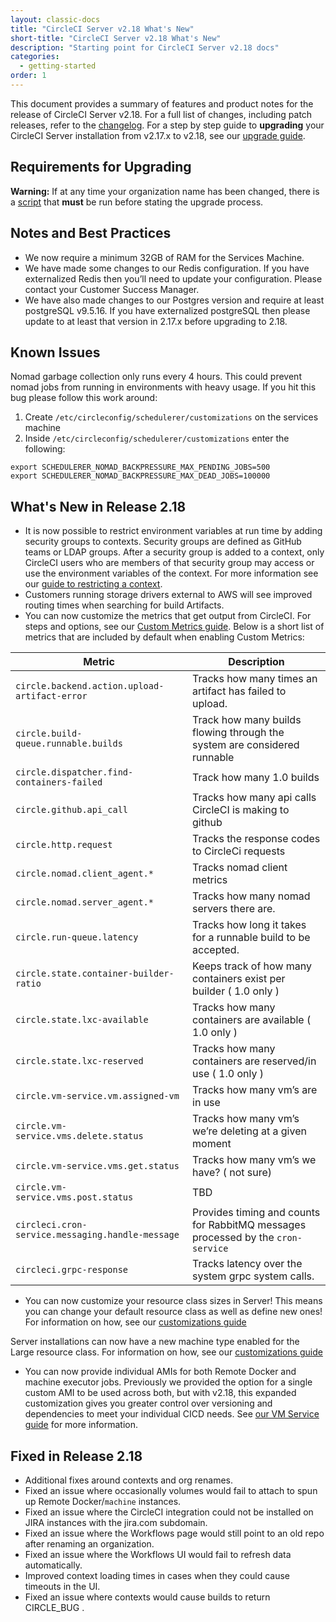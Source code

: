 ```yaml
---
layout: classic-docs
title: "CircleCI Server v2.18 What's New"
short-title: "CircleCI Server v2.18 What's New"
description: "Starting point for CircleCI Server v2.18 docs"
categories:
  - getting-started
order: 1
---
```


This document provides a summary of features and product notes for the release of CircleCI Server v2.18. For a full list of changes, including patch releases, refer to the [changelog](https://circleci.com/server/changelog). For a step by step guide to **upgrading** your CircleCI Server installation from v2.17.x to v2.18, see our [upgrade guide](https://circleci.com/docs/2.0/updating-server/#section=server-administration).

## Requirements for Upgrading

<div class="alert alert-warning" role="alert">
<b>Warning:</b> If at any time your organization name has been changed, there is a <a href="https://circleci.com/docs/2.0/updating-server/#org-rename-script">script</a> that <b>must</b> be run before stating the upgrade process.
</div>

## Notes and Best Practices

* We now require a minimum 32GB of RAM for the Services Machine.
* We have made some changes to our Redis configuration. If you have externalized Redis then you’ll need to update your configuration. Please contact your Customer Success Manager.
* We have also made changes to our Postgres version and require at least postgreSQL v9.5.16. If you have externalized postgreSQL then please update to at least that version in 2.17.x before upgrading to 2.18.

## Known Issues

Nomad garbage collection only runs every 4 hours. This could prevent nomad jobs from running in environments with heavy usage. If you hit this bug please follow this work around:

1. Create `/etc/circleconfig/schedulerer/customizations` on the services machine
2. Inside `/etc/circleconfig/schedulerer/customizations` enter the following:

```shell
export SCHEDULERER_NOMAD_BACKPRESSURE_MAX_PENDING_JOBS=500
export SCHEDULERER_NOMAD_BACKPRESSURE_MAX_DEAD_JOBS=100000
```

## What's New in Release 2.18

* It is now possible to restrict environment variables at run time by adding security groups to contexts. Security groups are defined as GitHub teams or LDAP groups. After a security group is added to a context, only CircleCI users who are members of that security group may access or use the environment variables of the context. For more information see our [guide to restricting a context](https://circleci.com/docs/2.0/contexts/#restricting-a-context).
* Customers running storage drivers external to AWS will see improved routing times when searching for build Artifacts.
* You can now customize the metrics that get output from CircleCI. For steps and options, see our [Custom Metrics guide](https://circleci.com/docs/2.0/monitoring/#custom-metrics). Below is a short list of metrics that are included by default when enabling Custom Metrics:


| Metric                                           | Description                                                                      |
| ------------------------------------------------ | -------------------------------------------------------------------------------- |
| `circle.backend.action.upload-artifact-error`    | Tracks how many times an artifact has failed to upload.                          |
| `circle.build-queue.runnable.builds`             | Track how many builds flowing through the system are considered runnable         |
| `circle.dispatcher.find-containers-failed`       | Track how many 1.0 builds                                                        |
| `circle.github.api_call`                         | Tracks how many api calls CircleCI is making to github                           |
| `circle.http.request`                            | Tracks the response codes to CircleCi requests                                   |
| `circle.nomad.client_agent.*`                    | Tracks nomad client metrics                                                      |
| `circle.nomad.server_agent.*`                    | Tracks how many nomad servers there are.                                         |
| `circle.run-queue.latency`                       | Tracks how long it takes for a runnable build to be accepted.                    |
| `circle.state.container-builder-ratio`           | Keeps track of how many containers exist per builder ( 1.0 only )                |
| `circle.state.lxc-available`                     | Tracks how many containers are available ( 1.0 only )                            |
| `circle.state.lxc-reserved`                      | Tracks how many containers are reserved/in use ( 1.0 only )                      |
| `circle.vm-service.vm.assigned-vm`               | Tracks how many vm’s are in use                                                  |
| `circle.vm-service.vms.delete.status`            | Tracks how many vm’s we’re deleting at a given moment                            |
| `circle.vm-service.vms.get.status`               | Tracks how many vm’s we have? ( not sure)                                        |
| `circle.vm-service.vms.post.status`              | TBD                                                                              |
| `circleci.cron-service.messaging.handle-message` | Provides timing and counts for RabbitMQ messages processed by the `cron-service` |
| `circleci.grpc-response`                         | Tracks latency over the system grpc system calls.                                |


* You can now customize your resource class sizes in Server! This means you can change your default resource class as well as define new ones! For information on how, see our [customizations guide](https://circleci.com/docs/2.0/customizations/#resource-classes)

Server installations can now have a new machine type enabled for the Large resource class.  For information on how, see our [customizations guide](https://circleci.com/docs/2.0/customizations/#enable-the-large-resource-class-for-machine-executor)

* You can now provide individual AMIs for both Remote Docker and machine executor jobs. Previously we provided the option for a single custom AMI to be used across both, but with v2.18, this expanded customization gives you greater control over versioning and dependencies to meet your individual CICD needs. See [our VM Service guide](https://circleci.com/docs/2.0/vm-service/#section=server-administration)  for more information.

## Fixed in Release 2.18

* Additional fixes around contexts and org renames.
* Fixed an issue where occasionally volumes would fail to attach to spun up Remote Docker/`machine` instances.
* Fixed an issue where the CircleCI integration could not be installed on JIRA instances with the jira.com subdomain.
* Fixed an issue where the Workflows page would still point to an old repo after renaming an organization.
* Fixed an issue where the Workflows UI would fail to refresh data automatically.
* Improved context loading times in cases when they could cause timeouts in the UI.
* Fixed an issue where contexts would cause builds to return CIRCLE_BUG .
